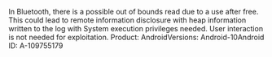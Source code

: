 In Bluetooth, there is a possible out of bounds read due to a use after free. This could lead to remote information disclosure with heap information written to the log with System execution privileges needed. User interaction is not needed for exploitation. Product: AndroidVersions: Android-10Android ID: A-109755179